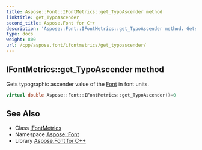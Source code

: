 ```yaml
---
title: Aspose::Font::IFontMetrics::get_TypoAscender method
linktitle: get_TypoAscender
second_title: Aspose.Font for C++
description: 'Aspose::Font::IFontMetrics::get_TypoAscender method. Gets typographic ascender value of the Font in font units in C++.'
type: docs
weight: 800
url: /cpp/aspose.font/ifontmetrics/get_typoascender/
---
```

## IFontMetrics::get_TypoAscender method


Gets typographic ascender value of the [Font](../../font/) in font units.

```cpp
virtual double Aspose::Font::IFontMetrics::get_TypoAscender()=0
```

## See Also

* Class [IFontMetrics](../)
* Namespace [Aspose::Font](../../)
* Library [Aspose.Font for C++](../../../)
